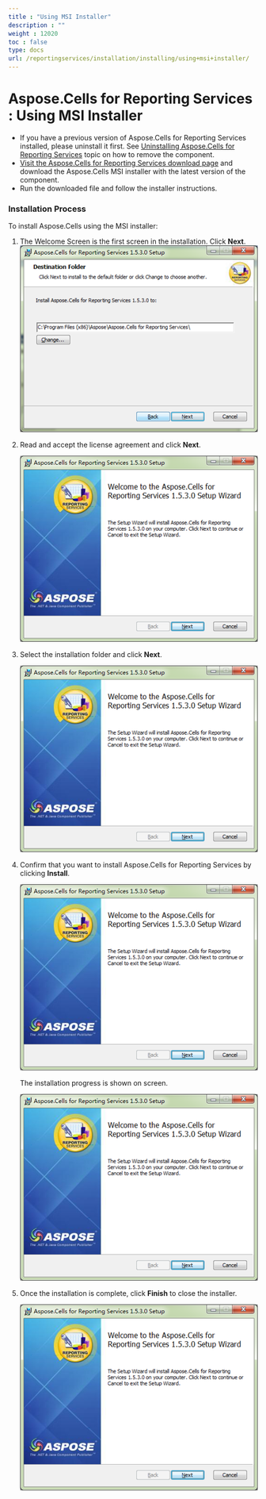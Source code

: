 ```yaml
---
title : "Using MSI Installer" 
description : "" 
weight : 12020 
toc : false
type: docs
url: /reportingservices/installation/installing/using+msi+installer/
---
```


# Aspose.Cells for Reporting Services : Using MSI Installer


*   If you have a previous version of Aspose.Cells for Reporting Services installed, please uninstall it first. See [Uninstalling Aspose.Cells for Reporting Services](https://docs2.aspose.com/cells/reportingservices/installation/installing/uninstalling+aspose.cells+for+reporting+services) topic on how to remove the component.
*   [Visit the Aspose.Cells for Reporting Services download page](https://downloads.aspose.com/cells/reportingservices) and download the Aspose.Cells MSI installer with the latest version of the component.
*   Run the downloaded file and follow the installer instructions.

### Installation Process

To install Aspose.Cells using the MSI installer:

1.  The Welcome Screen is the first screen in the installation. Click **Next**.  
    ![image](88211506.png)  
      
    
2.  Read and accept the license agreement and click **Next**.  
      
    ![image](88211507.png)  
      
    
3.  Select the installation folder and click **Next**.  
      
    ![image](88211508.png)  
      
    
4.  Confirm that you want to install Aspose.Cells for Reporting Services by clicking **Install**.  
      
    ![image](88211509.png)  
      
    The installation progress is shown on screen.  
      
    ![image](88211609.png)  
      
    
5.  Once the installation is complete, click **Finish** to close the installer.  
      
    ![image](88211610.png)

